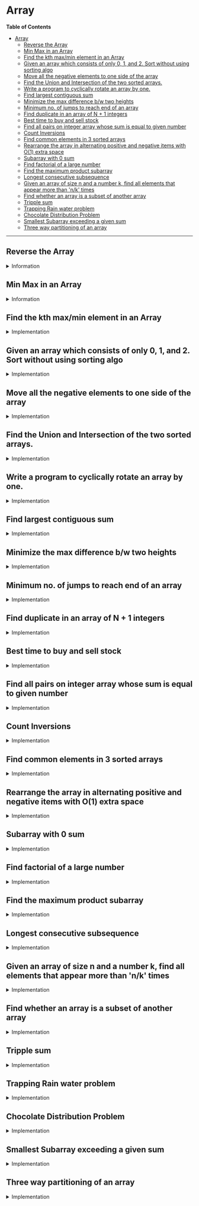 # Array

**Table of Contents**

- [Array](#array)
  - [Reverse the Array](#reverse-the-array)
  - [Min Max in an Array](#min-max-in-an-array)
  - [Find the kth max/min element in an Array](#find-the-kth-maxmin-element-in-an-array)
  - [Given an array which consists of only 0, 1, and 2. Sort without using sorting algo](#given-an-array-which-consists-of-only-0-1-and-2-sort-without-using-sorting-algo)
  - [Move all the negative elements to one side of the array](#move-all-the-negative-elements-to-one-side-of-the-array)
  - [Find the Union and Intersection of the two sorted arrays.](#find-the-union-and-intersection-of-the-two-sorted-arrays)
  - [Write a program to cyclically rotate an array by one.](#write-a-program-to-cyclically-rotate-an-array-by-one)
  - [Find largest contiguous sum](#find-largest-contiguous-sum)
  - [Minimize the max difference b/w two heights](#minimize-the-max-difference-bw-two-heights)
  - [Minimum no. of jumps to reach end of an array](#minimum-no-of-jumps-to-reach-end-of-an-array)
  - [Find duplicate in an array of N + 1 integers](#find-duplicate-in-an-array-of-n--1-integers)
  - [Best time to buy and sell stock](#best-time-to-buy-and-sell-stock)
  - [Find all pairs on integer array whose sum is equal to given number](#find-all-pairs-on-integer-array-whose-sum-is-equal-to-given-number)
  - [Count Inversions](#count-inversions)
  - [Find common elements in 3 sorted arrays](#find-common-elements-in-3-sorted-arrays)
  - [Rearrange the array in alternating positive and negative items with O(1) extra space](#rearrange-the-array-in-alternating-positive-and-negative-items-with-o1-extra-space)
  - [Subarray with 0 sum](#subarray-with-0-sum)
  - [Find factorial of a large number](#find-factorial-of-a-large-number)
  - [Find the maximum product subarray](#find-the-maximum-product-subarray)
  - [Longest consecutive subsequence](#longest-consecutive-subsequence)
  - [Given an array of size n and a number k, find all elements that appear more than 'n/k' times](#given-an-array-of-size-n-and-a-number-k-find-all-elements-that-appear-more-than-nk-times)
  - [Find whether an array is a subset of another array](#find-whether-an-array-is-a-subset-of-another-array)
  - [Tripple sum](#tripple-sum)
  - [Trapping Rain water problem](#trapping-rain-water-problem)
  - [Chocolate Distribution Problem](#chocolate-distribution-problem)
  - [Smallest Subarray exceeding a given sum](#smallest-subarray-exceeding-a-given-sum)
  - [Three way partitioning of an array](#three-way-partitioning-of-an-array)

---

## Reverse the Array

<details>

  <summary>Information</summary>

![](mdImages/2021-02-26-12-23-30.png)

- make two pointers, pointing to **start** and **end**
- swap elements in start and end with each other
- increment start and decrement end up until start is not greater than end

</details>

## Min Max in an Array

<details>

  <summary>Information</summary>

- There are three ways to do it

1. Linear Traversal, tracking max and min value and updating them respectively
2. Dividing the array into two halves and finding two max and two min.
   Comparing them and returning appropriate values.
3. Comparing them in pairs. If length of the array is odd, assign max and min to first and compare other items in pairs, else assign max and min to first two elements in the array and take a subsequent pair and compare them with the max and min and update them respectively.

</details>

## Find the kth max/min element in an Array

<details>

  <summary>Implementation</summary>

- Use Sorting and return the element in $O(logn)$ time
- Use MaxHeap/MinHeap method and pop elements to find kth element in $O(logn)$ time
- Use QuickSelect Method to find the element in worst case $O(n^2)$ but in average case $O(n)$ time

1. using QuickSelect paradigm to solve the problem,

- find the partition position
- find if the position is correct
- if position is greater than kth index, search in the left half
- otherwise, search in the right side

</details>

## Given an array which consists of only 0, 1, and 2. Sort without using sorting algo

<details>

  <summary>Implementation</summary>

- use three pointers, low, mid, high to demarcate the last index at which range of 0s, 1s, and 2s lies.
- iterate through the entire array and swap unknown values in their respective domain
- 0 to low will have values of 0s
- low = 0, mid = 0 and high = len(items) - 1
- if the element is 0 then swap the element at index low and update low = low + 1, and mid = mid + 1
- if the element is 1, update mid = mid + 1
- if the element is 2 then swap the element with element at high, and update high = high - 1 and update i = i - 1
- Time Complexity is, $O(n)$
- Space Complexity is, $O(1)$

</details>

## Move all the negative elements to one side of the array

<details>

  <summary>Implementation</summary>

> There are two methods

1. Use quick partition method to partition the array in linear time
2. Use two pointer method and swap the elements whenever it failed the constraints.

- Time Complexity is, $O(n)$
- Space Complexity is, $O(1)$

</details>

## Find the Union and Intersection of the two sorted arrays.

<details>

  <summary>Implementation</summary>

> There are several ways to do that

1. Naive way of storing all first array elements and check the second array elements
   - Time Complexity is, $O(nm)$
1. Use of Hash
   - Time Complexity is, $O(n + m)$
1. Use of Map
   - Time Complexity is, $O(n + m)$
1. Use of Merge Operation
   - Time Complexity is, $O(n + m)$

</details>

## Write a program to cyclically rotate an array by one.

<details>

  <summary>Implementation</summary>

- cycle in array signifies the direction from left to right
- store last value in a variable
- shift all items in the array on position to the right from first to last(exclusive)
- store at first position the value that you've stored earlier
- Time Complexity is, $O(n)$
- Space Complexity is, $O(1)$

</details>

## Find largest contiguous sum

<details>

  <summary>Implementation</summary>

> There are two methods

1. Divide and Conquer

   - We can divide the array into three sections, whole array, left half, and right half
   - calculate the max contiguous subarray in each section and return the max value
   - Time Complexity is, $O(nlogn)$
   - Space Complexity is, $O(1)$

2. Kadane's Algorithm
   - The simple idea of Kadane's algorithm is to look for all positive contiguous segments of the array (max_ending_here is used for this).
   - And keep track of maximum sum contiguous segment among all positive segments (max_so_far is used for this)
   - Each time we get a positive-sum compare it with max_so_far and update max_so_far if it is greater than max_so_far
   - Time Complexity is, $O(n)$
   - Space Complexity is, $O(1)$

</details>

## Minimize the max difference b/w two heights

<details>

  <summary>Implementation</summary>

- Make an array of all possible heights > 0 using the value of k
- sort the array
- find the index upto which height of every tower is included from the starting. Initialize the answer to the difference between height at this index and starting index
- Then with the help of two pointer technique increment the left pointer which was initially at 0 such that one of the tower is not included
- Similarly increment right pointer to make all towers included and update the answer.
- Do this until end of the array
- Time Complexity is, $O(nlogn)$
- Space Complexity is, $O(n)$

</details>

## Minimum no. of jumps to reach end of an array

<details>

  <summary>Implementation</summary>

- We can use dynamic approach to solve this problem
- Time Complexity is, $O(nm)$
- Space Complexity is, $O(n)$

</details>

## Find duplicate in an array of N + 1 integers

<details>

  <summary>Implementation</summary>

> There are three methods to solve this problem

1. Sorting and finding the duplicate

   - Time Complexity is, $O(nlogn)$
   - Space Complexity is, $O(1)$

2. Using Set and find the duplicate

   - Time Complexity is, $O(n)$
   - Space Complexity is, $O(n)$

3. Using Floyd's Hare and Tortoise technique

![](mdImages/2021-03-10-22-07-17.png)

</details>

## Best time to buy and sell stock

<details>

  <summary>Implementation</summary>

1. Brute Force method, iterate over every pair to find the max price for buy and sell

- Time Complexity is, $O(n^2)$
- Space Complexity is, $O(1)$

1. Kadane's Algorithm

   - We need to find the largest peak following the smallest valley.
   - we can maintain two variables - min_price and max_profit corresponding to the smallest valley and maximum profit
   - Time Complexity is, $O(n)$
   - Space Complexity is, $O(1)$

</details>

## Find all pairs on integer array whose sum is equal to given number

<details>

  <summary>Implementation</summary>

1. Brute force pair method

2. HashMap method
   - Time Complexity is, $O(n)$
   - Space Complexity is, $O(n)$

</details>

## Count Inversions

<details>

  <summary>Implementation</summary>

1. Brute force method

   - Time Complexity is, $O(n^2)$
   - Space Complexity is, $O(1)$

1. MergeSort and Merge Method
   - divide the array into two equal or almost equal halves in each step until the base case is reached
   - create a function merge, and calculate total number of inversions
   - if array[i] is greater than array[j], then number of inversions is mid - i
   - calculate the inversions in the left side of the array
   - calculate the inversions in the right side of the array
   - calculate the inversions in the merge step of the sort
   - return number of inversions
   - Time Complexity is, $O(nlogn)$
   - Space Complexity is, $O(n)$

</details>

## Find common elements in 3 sorted arrays

<details>

  <summary>Implementation</summary>

- create three pointers, i, j, and k
- if i == j == k, store value and increment all pointers
- if i < j, increment i
- if j < k, increment j
- else k is smallest and increment k
- Time Complexity is, $O(n + m + o)$
- Space Complexity is, $O(n + m + o)$

</details>

## Rearrange the array in alternating positive and negative items with O(1) extra space

<details>

  <summary>Implementation</summary>

1. Right rotate method

   - Time Complexity is, $O(n^2)$
   - Space Complexity is, $O(1)$

2. Sorting method
   - Time Complexity is, $O(nlogn)$
   - Space Complexity is, $O(1)$

</details>

## Subarray with 0 sum

<details>

  <summary>Implementation</summary>

1. Use of prefix array
   - There will be two duplicate elements in the prefix array
   - use hash to find out the duplicates and their index
   - Time Complexity is, $O(n)$
   - Space Complexity is, $O(n)$

</details>

## Find factorial of a large number

<details>

  <summary>Implementation</summary>

- Create an array of max_size
- do a carry multiplication on it
- return the result from right to left
- Space Complexity is, $O(1)$
- Time Complexity is, $O(n)$

</details>

## Find the maximum product subarray

<details>

  <summary>Implementation</summary>

- The idea behind finding the solution is taking the use of kadane'e algorithm
- we store the min_value and max_value
- at ith index, if value is positive, max_value should be updated
- at ith index, if value is negative, interchange min_value and max_value
- Time Complexity is, $O(n)$
- Space Complexity is, $O(1)$

</details>

## Longest consecutive subsequence

<details>

  <summary>Implementation</summary>

1. Sorting

   - Sort the array
   - and count the consecutive elements in the array
   - Time Complexity is, $O(nlogn)$
   - Space Complexity is, $O(1)$

1. Hash/Set
   - Use hash to store every element in one pass
   - declare a max_count
   - element at ith index, find element - 1 in hash
   - if present continue, otherwise it is the first element in the subsequence
   - find whether the consecutive elements already there in hash/set
   - increment count
   - compare it with max_count, and change it's value if max_count is less than count
   - Time Complexity is, $O(n)$
   - Space Complexity is, $O(n)$

</details>

## Given an array of size n and a number k, find all elements that appear more than 'n/k' times

<details>

  <summary>Implementation</summary>

1. Sorting
2. Hashing
3. k - 1 array method
   - create a temporary array of size (k - 1) to store elements and their counts
   - traverse through input array and update temp[] (add/remove an element or increase/decrease count) for every traversed element.
   - Iterate through final (k - 1) potential candidates or every element, check if it actually has count more than n/k. This step takes O(nk) time.

</details>

## Find whether an array is a subset of another array

<details>

  <summary>Implementation</summary>

- create a hash table to store the elements in a1
- traverse through a2 and find whether the element is present in the hash table
- return true if all elements are present in the hash table
- else return false
- Space Complexity is, $O(n)$
- Time Complexity is, $O(n)$

</details>

## Tripple sum

<details>

  <summary>Implementation</summary>

1. Naive approach of brute force

   - Time Complexity is, $O(n^3)$
   - Space Complexity is, $O(1)$

1. Sorting method

   - sort the array
   - iterate through the array
   - for each element find the pair (sum - el) in linear time using two pointer method
   - if sum - el if found return the tripplet, else continue
   - Time Complexity is, $O(n^2)$
   - Space Complexity is, $O(1)$

1. Hashing method

   - Time Complexity is, $O(n^2)$
   - Space Complexity is, $O(n)$

</details>

## Trapping Rain water problem

<details>

  <summary>Implementation</summary>

1. Brute Force method

   - iterate through the entire array
   - for each element in the array find the high tower size in the left side and in the right side
   - take the min of these and subtract with the height of current tower
   - you get the water height in the current tower
   - calculate for every tower, you will get height of water flooding
   - Time Complexity is, $O(n^2)$
   - Space Complexity is, $O(1)$

2. Single Iteration method
   - find the highest tower in the left half for a particular tower at ith index
   - find the highest tower in the right half for a particular tower at ith index
   - get min of these and subtract with current tower height
   - add all these values to get the height of the water
   - Time Complexity is, $O(n)$
   - Space Complexity is, $O(n)$

</details>

## Chocolate Distribution Problem

<details>

  <summary>Implementation</summary>

1. Naive Approach

   - create all the subset of size m
   - find min(max - min) within all subsets
   - Time Complexity is, $O(2^n)$
   - Space Complexity is, $O(n)$

1. Sorting and Sliding window method
   - sort all the chocolates in non-decreasing order
   - set a window and find the min difference
   - increment the window and replace the min difference with the appropriate value
   - return min_difference

</details>

## Smallest Subarray exceeding a given sum

<details>

  <summary>Implementation</summary>

1. Brute Force method to find the pairs and calculate sum and find the min length

   - Time Complexity is, $O(n^2)$
   - Space Complexity is, $O(1)$

1. Sliding window technique
   - initialize start_index and sum variable
   - calculate find the index at which the sum > sum_given
   - store min_length (i - start)
   - increment start till sum < sum_given
   - return min_length
   - Time Complexity is, $O(n)$
   - Space Complexity is, $O(1)$

</details>

## Three way partitioning of an array

<details>

  <summary>Implementation</summary>

1. Sorting
2. Parition method
   - create start and end variable
   - iterate through the element with given index
   - swap if nums[i] < nums[start], and start++, i++
   - swap if nums[i] > nums[end], and end--, i++
   - if i >= end, return
   - Time Complexity is, $O(n)$
   - Space Complexity is, $O(1)$

</details>
